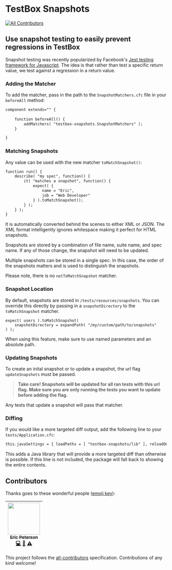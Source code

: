 # TestBox Snapshots
[![All Contributors](https://img.shields.io/badge/all_contributors-1-orange.svg?style=flat-square)](#contributors)

## Use snapshot testing to easily prevent regressions in TestBox

Snapshot testing was recently popularized by Facebook's [Jest testing framework for Javascript](https://facebook.github.io/jest/).  The idea is that rather than test a specific return value, we test against a regression in a return value.

### Adding the Matcher

To add the matcher, pass in the path to the `SnapshotMatchers.cfc` file in your `beforeAll` method:

```cfc
component extends="" {
    
    function beforeAll() {
        addMatchers( "testbox-snapshots.SnapshotMatchers" );
    }

}
```

### Matching Snapshots

Any value can be used with the new matcher `toMatchSnapshot()`:

```cfc
function run() {
    describe( "my spec", function() {
        it( "matches a snapshot", function() {
            expect( {
                name = "Eric",
                job = "Web Developer"
            } ).toMatchSnapshot();
        } );
    } );
}
```

It is automatically converted behind the scenes to either XML or JSON.  The XML format intelligently ignores whitespace making it perfect for HTML snapshots.

Snapshots are stored by a combination of file name, suite name, and spec name.  If any of those change, the snapshot will need to be updated.

Multiple snapshots can be stored in a single spec.  In this case, the order of the snapshots matters and is used to distinguish the snapshots.

Please note, there is no `notToMatchSnapshot` matcher.

### Snapshot Location

By default, snapshots are stored in `/tests/resources/snapshots`.  You can override this directly by passing in a `snapshotDirectory` to the `toMatchSnapshot` matcher.

```
expect( users ).toMatchSnapshot(
    snapshotDirectory = expandPath( "/my/custom/path/to/snapshots"
) );
```

When using this feature, make sure to use named parameters and an absolute path.

### Updating Snapshots

To create an inital snapshot or to update a snapshot, the url flag `updateSnapshots` must be passed.

> **Take care! Snapshots will be updated for all ran tests with this url flag.  Make sure you are only running the tests you want to update before adding the flag.**

Any tests that update a snapshot will pass that matcher.

### Diffing

If you would like a more targeted diff output, add the following line to your `tests/Application.cfc`:

```cfc
this.javaSettings = { loadPaths = [ "testbox-snapshots/lib" ], reloadOnChange = false };
```

This adds a Java library that will provide a more targeted diff than otherwise is possible.  If this line is not included, the package will fall back to showing the entire contents.
## Contributors

Thanks goes to these wonderful people ([emoji key](https://github.com/kentcdodds/all-contributors#emoji-key)):

<!-- ALL-CONTRIBUTORS-LIST:START - Do not remove or modify this section -->
| [<img src="https://avatars1.githubusercontent.com/u/2583646?v=4" width="100px;"/><br /><sub>Eric Peterson</sub>](https://github.com/elpete)<br />[💻](https://github.com/elpete/testbox-snapshots/commits?author=elpete "Code") [📖](https://github.com/elpete/testbox-snapshots/commits?author=elpete "Documentation") [⚠️](https://github.com/elpete/testbox-snapshots/commits?author=elpete "Tests") |
| :---: |
<!-- ALL-CONTRIBUTORS-LIST:END -->

This project follows the [all-contributors](https://github.com/kentcdodds/all-contributors) specification. Contributions of any kind welcome!